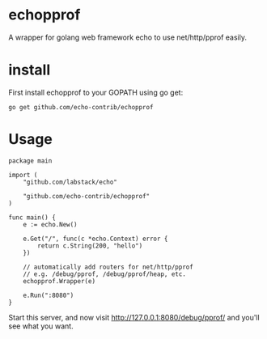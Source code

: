 # echopprof
A wrapper for golang web framework echo to use net/http/pprof easily.
# install
First install echopprof to your GOPATH using go get:
```
go get github.com/echo-contrib/echopprof
```
# Usage
```
package main

import (
    "github.com/labstack/echo"

    "github.com/echo-contrib/echopprof"
)

func main() {
    e := echo.New()

    e.Get("/", func(c *echo.Context) error {
        return c.String(200, "hello")
    })

    // automatically add routers for net/http/pprof
    // e.g. /debug/pprof, /debug/pprof/heap, etc.
    echopprof.Wrapper(e)

    e.Run(":8080")
}
```
Start this server, and now visit http://127.0.0.1:8080/debug/pprof/ and you'll see what you want.



